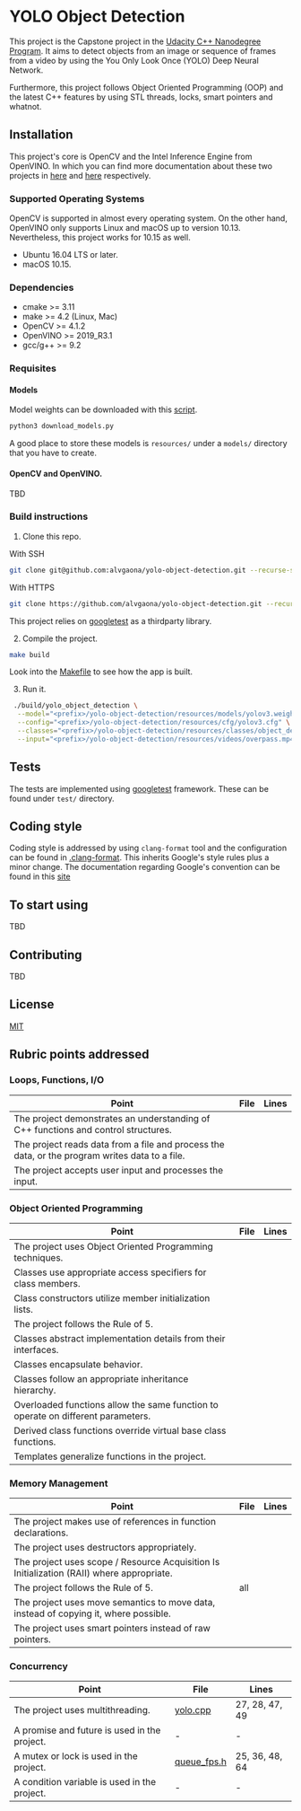 # YOLO Object Detection

This project is the Capstone project in the [Udacity C++ Nanodegree Program](https://www.udacity.com/course/c-plus-plus-nanodegree--nd213).
It aims to detect objects from an image or sequence of frames from a video by using the You Only Look Once (YOLO) Deep Neural Network.

Furthermore, this project follows Object Oriented Programming (OOP) and the latest C++ features by using
STL threads, locks, smart pointers and whatnot.

## Installation

This project's core is OpenCV and the Intel Inference Engine from OpenVINO.
In which you can find more documentation about these two projects in [here](https://opencv.org/) and [here](https://software.intel.com/en-us/openvino-toolkit) respectively.

### Supported Operating Systems

OpenCV is supported in almost every operating system. On the other hand, OpenVINO only supports Linux and 
macOS up to version 10.13. Nevertheless, this project works for 10.15 as well.

- Ubuntu 16.04 LTS or later.
- macOS 10.15.

### Dependencies

- cmake >= 3.11
- make >= 4.2 (Linux, Mac)
- OpenCV >= 4.1.2
- OpenVINO >= 2019_R3.1
- gcc/g++ >= 9.2

### Requisites

#### Models

Model weights can be downloaded with this [script](https://github.com/opencv/opencv_extra/blob/master/testdata/dnn/download_models.py).

```bash
python3 download_models.py
```

A good place to store these models is `resources/` under a `models/` directory that you have to create.

#### OpenCV and OpenVINO.

TBD

### Build instructions

1. Clone this repo.

With SSH

```bash
git clone git@github.com:alvgaona/yolo-object-detection.git --recurse-submodules
```

With HTTPS

```bash
git clone https://github.com/alvgaona/yolo-object-detection.git --recurse-submodules
```

This project relies on [googletest](https://github.com/abseil/googletest.git) as a thirdparty library.

2. Compile the project.

```bash
make build
```

Look into the [Makefile](./Makefile) to see how the app is built.

3. Run it.

```bash
 ./build/yolo_object_detection \
  --model="<prefix>/yolo-object-detection/resources/models/yolov3.weights" \
  --config="<prefix>/yolo-object-detection/resources/cfg/yolov3.cfg" \
  --classes="<prefix>/yolo-object-detection/resources/classes/object_detection_classes_yolov3.txt" \
  --input="<prefix>/yolo-object-detection/resources/videos/overpass.mp4"
```

## Tests

The tests are implemented using [googletest][Google Test] framework.
These can be found under `test/` directory.

## Coding style

Coding style is addressed by using `clang-format` tool and the configuration can be found in [.clang-format].
This inherits Google's style rules plus a minor change.
The documentation regarding Google's convention can be found in this [site][Google C++ Style Guide]

## To start using

TBD

## Contributing

TBD

## License

[MIT](./LICENSE)

## Rubric points addressed

### Loops, Functions, I/O

| Point                                                                                          | File            | Lines          |
|------------------------------------------------------------------------------------------------|-----------------|----------------|
| The project demonstrates an understanding of C++ functions and control structures.             |                 |                |
| The project reads data from a file and process the data, or the program writes data to a file. |                 |                |
| The project accepts user input and processes the input.                                        |                 |                |

### Object Oriented Programming

| Point                                                                            | File            | Lines          |
|----------------------------------------------------------------------------------|-----------------|----------------|
| The project uses Object Oriented Programming techniques.                         |                 |                |
| Classes use appropriate access specifiers for class members.                     |                 |                |
| Class constructors utilize member initialization lists.                          |                 |                |
| The project follows the Rule of 5.                                               |                 |                |
| Classes abstract implementation details from their interfaces.                   |                 |                |
| Classes encapsulate behavior.                                                    |                 |                |
| Classes follow an appropriate inheritance hierarchy.                             |                 |                |
| Overloaded functions allow the same function to operate on different parameters. |                 |                |
| Derived class functions override virtual base class functions.                   |                 |                |
| Templates generalize functions in the project.                                   |                 |                |

### Memory Management

| Point                                                                                     | File            | Lines          |
|-------------------------------------------------------------------------------------------|-----------------|----------------|
| The project makes use of references in function declarations.                             |                 |                |
| The project uses destructors appropriately.                                               |                 |                |
| The project uses scope / Resource Acquisition Is Initialization (RAII) where appropriate. |                 |                |
| The project follows the Rule of 5.                                                        | all             |                |
| The project uses move semantics to move data, instead of copying it, where possible.      |                 |                |
| The project uses smart pointers instead of raw pointers.                                  |                 |                | 

### Concurrency

| Point                                        | File            | Lines          |
|----------------------------------------------|-----------------|----------------|
| The project uses multithreading.             | [yolo.cpp]      | 27, 28, 47, 49 |
| A promise and future is used in the project. | -               | -              |
| A mutex or lock is used in the project.      | [queue_fps.h]   | 25, 36, 48, 64 |
| A condition variable is used in the project. | -               | -              |   


[yolo.cpp]: ./src/yolo.cpp
[queue_fps.h]: ./include/queue_fps.h
[.clang-format]: ./.clang-format
[Google C++ Style Guide]: https://google.github.io/styleguide/cppguide.html
[Google Test]: https://github.com/google/googletest

